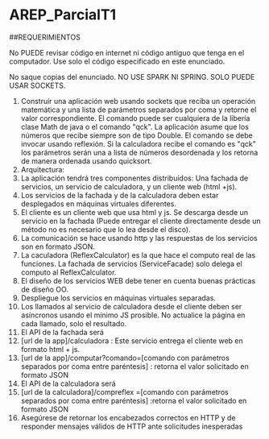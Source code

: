 # AREP_ParcialT1

##REQUERIMIENTOS

No PUEDE revisar código en internet ni código antiguo que tenga en el computador. Use solo el código especificado en este enunciado.

No saque copias del enunciado.
NO USE SPARK NI SPRING. SOLO PUEDE USAR SOCKETS.

1. Construir una  aplicación web usando sockets que reciba un operación  matemática y una lista de parámetros separados por coma y retorne el valor correspondiente. El comando puede ser cualquiera de la libería clase Math de java o el comando "qck". La aplicación asume que los números que recibe siempre son de tipo Double. El comando se debe invocar usando reflexión. Si la calculadora recibe el comando es "qck" los parámetros serán una a lista de números desordenada y los retorna de manera ordenada usando quicksort.
2. Arquitectura:
  1. La aplicación tendrá tres componentes distribuidos: Una fachada de servicios, un servicio de calculadora, y un cliente web (html +js).
  2. Los servicios de la fachada y de la calculadora deben estar desplegados en máquinas virtuales  diferentes.
  3. El cliente es un cliente web que usa html y js. Se descarga desde un servicio en la fachada (Puede entregar el cliente directamente desde un método no es necesario que lo lea desde el disco).
  4. La comunicación se hace usando http y las respuestas de los servicios son en formato JSON.
3. La caculadora  (ReflexCalculator) es la que hace el computo real de las funciones. La fachada de servicios (ServiceFacade) solo delega el computo al ReflexCalculator.
4. El diseño de los servicios WEB debe tener en cuenta buenas prácticas de diseño OO.
5. Despliegue los servicios en máquinas virtuales separadas.
6. Los llamados al servicio de calculadora desde el cliente deben ser asíncronos usando el mínimo JS prosible. No actualice la página en cada llamado, solo el resultado.
7. El API de la fachada será
  1. [url de la app]/calculadora : Este servicio entrega el cliente web en formato html + js.
  2. [url de la app]/computar?comando=[comando con parámetros separados por coma entre paréntesis] : retorna el valor solicitado en formato JSON
8. El API de la calculadora será
  1. [url de la calculadora]/compreflex =[comando con parámetros separados por coma entre paréntesis] :retorna el valor solicitado en formato JSON
9. Asegúrese de retornar los encabezados correctos en HTTP y de responder mensajes válidos de HTTP ante solicitudes inesperadas
